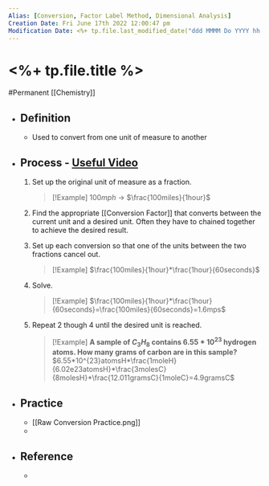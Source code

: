 ```yaml
---
Alias: [Conversion, Factor Label Method, Dimensional Analysis]
Creation Date: Fri June 17th 2022 12:00:47 pm 
Modification Date: <%+ tp.file.last_modified_date("ddd MMMM Do YYYY hh:mm:ss a") %>
---
```

# <%+ tp.file.title %>
#Permanent [[Chemistry]]

- ## Definition
	- Used to convert from one unit of measure to another
- ## Process - [Useful Video](https://www.youtube.com/watch?v=AQXGvCmt4oQ)
	1. Set up the original unit of measure as a fraction.
	   > [!Example]
	   > $100mph$ -> $\frac{100miles}{1hour}$
	2. Find the appropriate [[Conversion Factor]] that converts between the current unit and a desired unit. Often they have to chained together to achieve the desired result.
	3. Set up each conversion so that one of the units between the two fractions cancel out. 
	   > [!Example]
	   > $\frac{100miles}{1hour}*\frac{1hour}{60seconds}$
	4. Solve.
	   >[!Example]
	   >$\frac{100miles}{1hour}*\frac{1hour}{60seconds}=\frac{100miles}{60seconds}=1.6mps$
	5. Repeat 2 though 4 until the desired unit is reached.
	   
	   > [!Example]
	   > **A sample of $C_3H_8$ contains $6.55*10^{23}$ hydrogen atoms. How many grams of carbon are in this sample?**
	   > $6.55*10^{23}atomsH*\frac{1moleH}{6.02e23atomsH}*\frac{3molesC}{8molesH}*\frac{12.011gramsC}{1moleC}=4.9gramsC$
- ## Practice
	- [[Raw Conversion Practice.png]]
	- 
- ## Reference
	- 